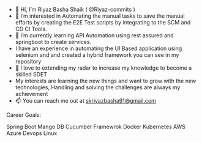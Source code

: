 - 👋 Hi, I’m Riyaz Basha Shaik ( @Riyaz-commits )
- 👀 I’m interested in Automating the manual tasks to save the manual efforts by creating the E2E Test scripts by integrating to the SCM and CD CI Tools.
- 🌱 I’m currently learning API Automation using rest assured and springboot to create services.
- I have an experience in automating the UI Based application using selenium and and created a hybrid framework you can see in my repository
- 💞️ I love to extending my radar to increase my knowledge to become a skilled SDET
- My interests are learning the new things and want to grow with the new technologies, Handling and solving the challenges are always my achievement
- 📫 You can reach me out at skriyazbasha91@gmail.com 

Career Goals:

Spring Boot
Mango DB
Cucumber Framewrok
Docker
Kubernetes
AWS
Azure
Devops
Linux


